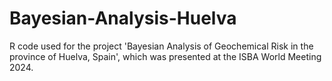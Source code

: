 # Bayesian-Analysis-Huelva
R code used for the project 'Bayesian Analysis of Geochemical Risk in the province of Huelva, Spain', which was presented at the ISBA World Meeting 2024.
